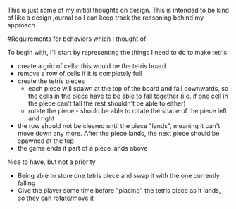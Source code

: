 This is just some of my initial thoughts on design. This is intended to be kind of like a design journal so I can keep track the reasoning behind my approach


#Requirements for behaviors which I thought of:

To begin with, I'll start by representing the things I need to do to make tetris:
* create a grid of cells: this would be the tetris board
* remove a row of cells if it is completely full
* create the tetris pieces
  * each piece will spawn at the top of the board and fall downwards, so the cells in the piece have to be able to fall together (i.e. if one cell in the piece can't fall the rest shouldn't be able to either)
  * rotate the piece - should be able to rotate the shape of the piece left and right
* the row should not be cleared until the piece "lands", meaning it can't move down any more. After the piece lands, the next piece should be spawned at the top
* the game ends if part of a piece lands above 

Nice to have, but not a priority
* Being able to store one tetris piece and swap it with the one currently falling
* Give the player some time before "placing" the tetris piece as it lands, so they can rotate/move it
